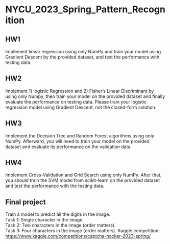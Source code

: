 # NYCU_2023_Spring_Pattern_Recognition
## HW1
Implement linear regression using only NumPy and train your model using Gradient Descent by the provided dataset, and test the performance with testing data.
## HW2
Implement 1) logistic Regression and 2) Fisher’s Linear Discriminant by using only Numpy, then train your model on the provided dataset and finally evaluate the performance on testing data. Please train your logistic regression model using Gradient Descent, not the closed-form solution.
## HW3
Implement the Decision Tree and Random Forest algorithms using only NumPy. Afterward, you will need to train your model on the provided dataset and evaluate its performance on the validation data.
## HW4
Implement Cross-Validation and Grid Search using only NumPy. After that, you should train the SVM model from scikit-learn on the provided dataset and test the performance with the testing data. 
## Final project
Train a model to predict all the digits in the image.  
Task 1: Single character in the image.  
Task 2: Two characters in the image (order matters).  
Task 3: Four characters in the image (order matters).
Kaggle competition: https://www.kaggle.com/competitions/captcha-hacker-2023-spring/
